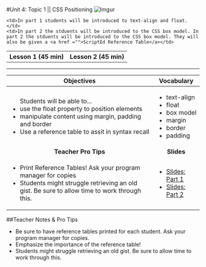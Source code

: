#Unit 4: Topic 1 || CSS Positioning
 ![Imgur](https://i.imgur.com/ghMzqaf.png)
 
<table>
<tr>
	<th>Lesson 1 (45 min)</th>
	<th>Lesson 2 (45 min)</th>
</tr>
<tr>

	<td>In part 1 students will be introduced to text-align and float. </td>
	<td>In part 2 the stduents will be introduced to the CSS box model. In part 2 the stduents will be introduced to the CSS box model. They will also be given a <a href ="">ScriptEd Reference Table</a></td>
</tr>
</table>

***


| Objectives | Vocabulary |
|-------|-------|
| <ul>Students will be able to...<li> use the float property to position elements</li> <li>manipulate content using margin, padding and border</li> <li>Use a reference table to assit in syntax recall</li> </ul>  | <ul> <li>text-align</li> <li>float</li> <li>box model</li> <li>margin</li><li>border</li><li>padding</li></ul> | 
| <center> **Teacher Pro Tips** </center> |<center> **Slides** </center> |
|<ul><li>Print Reference Tables! Ask your program manager for copies</li> <li>Students might struggle retrieving an old gist. Be sure to allow time to work through this.</li></ul>| <ul><li>[Slides: Part 1](https://docs.google.com/presentation/d/1Janj66gaRWaXFtr9EnxK2l7LBk-_CnH4EUnf0YtPI-k/edit#slide=id.g12ee5b58a7_0_0)</li> <li>[Slides: Part 2](https://docs.google.com/presentation/d/1Janj66gaRWaXFtr9EnxK2l7LBk-_CnH4EUnf0YtPI-k/edit#slide=id.g1349ad4351_0_149)</li></ul> |

##Teacher Notes & Pro Tips
* Be sure to have reference tables printed for each student. Ask your program manager for copies.
* Emphasize the importance of the reference table! 
*  Students might struggle retrieving an old gist. Be sure to allow time to work through this.
